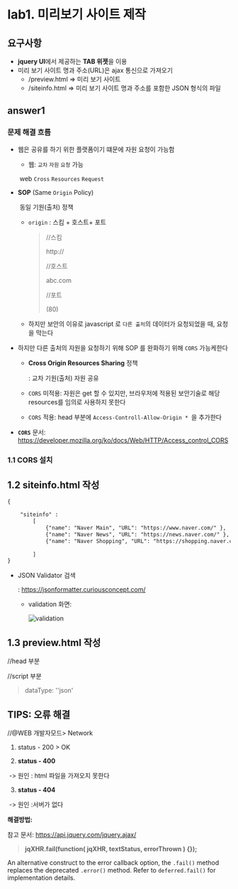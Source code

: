# lab1. 미리보기 사이트 제작

## 요구사항

- **jquery UI**에서 제공하는 **TAB 위젯**을 이용
- 미리 보기 사이트 명과 주소(URL)은 ajax 통신으로 가져오기
  - /preview.html ⇒ 미리 보기 사이트 
  - /siteinfo.html ⇒ 미리 보기 사이트 명과 주소를 포함한 JSON 형식의 파일





## answer1

### 문제 해결 흐름

- 웹은 공유를 하기 위한 플랫폼이기 떄문에 자원 요청이 가능함
  -   웹:    `교차`      `자원`        `요청`        가능 

  ​          web `Cross` `Resources` `Request `

- **SOP** (Same     `Origin`      Policy)

  ​           동일    기원(출처)    정책 
  - `origin` : 스킴 + 호스트+ 포트 

    > //스킴
    >
    > http://
    >
    > //호스트
    >
    > abc.com
    >
    > //포트
    >
    > (80)

  - 하지만 보안의 이유로 javascript 로 `다른 출처`의 데이터가 요청되었을 때, 요청을 막는다



- 하지만 다른 출처의 자원을 요청하기 위해 SOP 를 완화하기 위해 `CORS` 가능케한다

  - **Cross Origin Resources Sharing** 정책

    : 교차   기원(출처) 자원    공유

  - `CORS` 미적용: 자원은 get 할 수 있지만, 브라우저에 적용된 보안기술로 해당 resources를 임의로 사용하지 못한다

  - `CORS` 적용:   head 부분에 `Access-Controll-Allow-Origin * `을 추가한다

- **`CORS`** 문서: https://developer.mozilla.org/ko/docs/Web/HTTP/Access_control_CORS

### 1.1 CORS 설치











## 1.2 siteinfo.html 작성

```html
{

    "siteinfo" :
        [
            {"name": "Naver Main", "URL": "https://www.naver.com/" },
            {"name": "Naver News", "URL": "https://news.naver.com/" },
            {"name": "Naver Shopping", "URL": "https://shopping.naver.com/" }
        
        ]
}
```



- JSON Validator 검색

  : https://jsonformatter.curiousconcept.com/

  - validation 화면:

    ![validation](C:\Users\HPE\AppData\Roaming\Typora\typora-user-images\image-20200131134924103.png)

## 1.3 preview.html 작성

//head 부분





//script 부분

> dataType: ''json'









## TIPS: 오류 해결

//@WEB 개발자모드> Network

1) status - 200 > OK

2) **status - 400** 

​	-> 원인 : html 파일을 가져오지 못한다

3) **status - 404** 

​	-> 원인 :서버가 없다



**해결방법:** 

참고 문서: https://api.jquery.com/jquery.ajax/

> **jqXHR.fail(function( jqXHR, textStatus, errorThrown ) {});**

An alternative construct to the error callback option, the `.fail()` method replaces the deprecated `.error()` method. Refer to `deferred.fail()` for implementation details.



